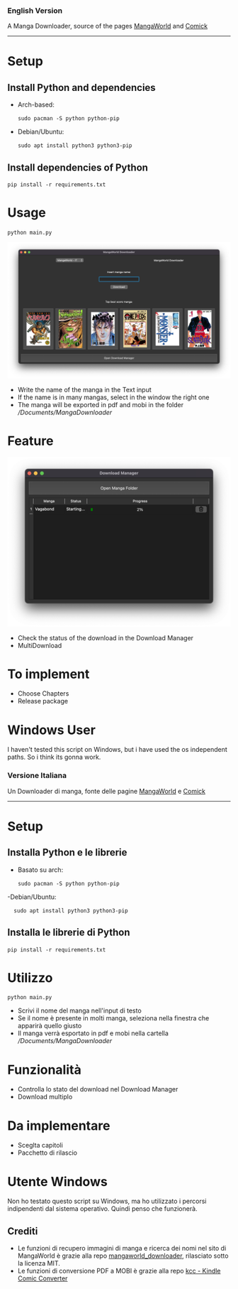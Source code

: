 ### English Version

A Manga Downloader, source of the pages [MangaWorld](https://www.mangaworld.ac/) and [Comick](https://comick.io/)

---

# Setup

## Install Python and dependencies

- Arch-based:

      sudo pacman -S python python-pip

- Debian/Ubuntu:

      sudo apt install python3 python3-pip

## Install dependencies of Python

    pip install -r requirements.txt

# Usage

    python main.py


![alt text](https://raw.githubusercontent.com/MatteoRama02/manga_downloader/main/src/img/screenshot/main2.png)

- Write the name of the manga in the Text input
- If the name is in many mangas, select in the window the right one
- The manga will be exported in pdf and mobi in the folder _/Documents/MangaDownloader_

# Feature

![alt_text](https://raw.githubusercontent.com/MatteoRama02/manga_downloader/main/src/img/screenshot/manager.png)


- Check the status of the download in the Download Manager
- MultiDownload

# To implement

- Choose Chapters
- Release package

# Windows User

I haven't tested this script on Windows, but i have used the os independent paths. So i think its gonna work.

### Versione Italiana

Un Downloader di manga, fonte delle pagine [MangaWorld](https://www.mangaworld.ac/) e [Comick](https://comick.io/)

---

# Setup

## Installa Python e le librerie

- Basato su arch:

      sudo pacman -S python python-pip

-Debian/Ubuntu:

      sudo apt install python3 python3-pip

## Installa le librerie di Python

    pip install -r requirements.txt

# Utilizzo

    python main.py

- Scrivi il nome del manga nell'input di testo
- Se il nome è presente in molti manga, seleziona nella finestra che apparirà quello giusto
- Il manga verrà esportato in pdf e mobi nella cartella _/Documents/MangaDownloader_

# Funzionalità

- Controlla lo stato del download nel Download Manager
- Download multiplo

# Da implementare

- Sceglta capitoli
- Pacchetto di rilascio

# Utente Windows

Non ho testato questo script su Windows, ma ho utilizzato i percorsi indipendenti dal sistema operativo. Quindi penso che funzionerà.

## Crediti

- Le funzioni di recupero immagini di manga e ricerca dei nomi nel sito di MangaWorld è grazie alla repo [mangaworld_downloader](https://github.com/lmarzocchetti/mangaworld_downloader), rilasciato sotto la licenza MIT.
- Le funzioni di conversione PDF a MOBI è grazie alla repo [kcc - Kindle Comic Converter](https://github.com/ciromattia/kcc)

